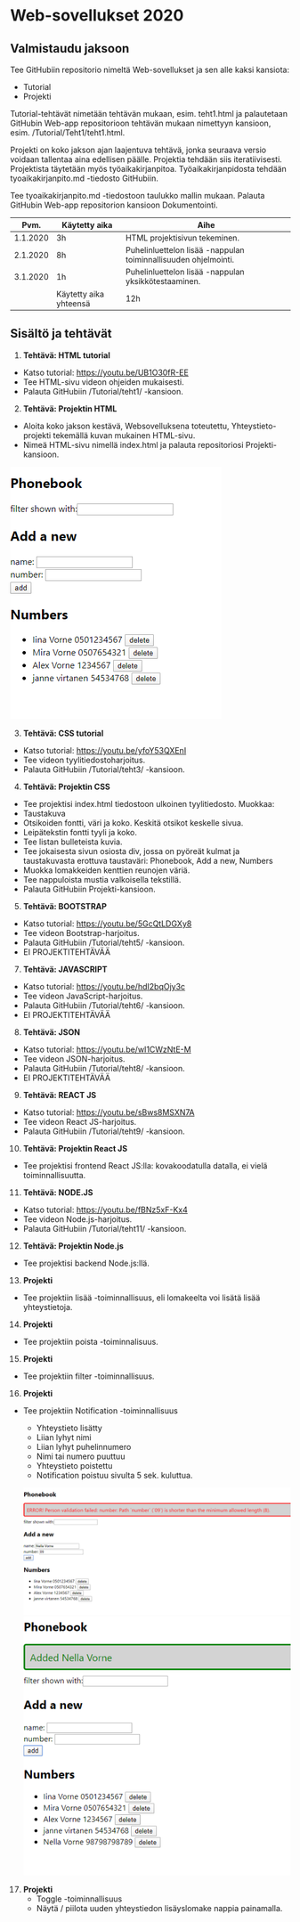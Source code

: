 
# Web-sovellukset 2020 

## Valmistaudu jaksoon
Tee GitHubiin repositorio nimeltä Web-sovellukset ja sen alle kaksi kansiota: 
  * Tutorial
  * Projekti


Tutorial-tehtävät nimetään tehtävän mukaan, esim. teht1.html ja palautetaan GitHubin Web-app repositorioon tehtävän mukaan nimettyyn kansioon, esim. /Tutorial/Teht1/teht1.html. 
  
Projekti on koko jakson ajan laajentuva tehtävä, jonka seuraava versio voidaan tallentaa aina edellisen päälle. Projektia tehdään siis iteratiivisesti. Projektista täytetään myös työaikakirjanpitoa. Työaikakirjanpidosta tehdään tyoaikakirjanpito.md -tiedosto GitHubiin.  

Tee tyoaikakirjanpito.md -tiedostoon taulukko mallin mukaan. Palauta GitHubin Web-app repositorion kansioon Dokumentointi. 

| Pvm. | Käytetty aika | Aihe |
| ------------- | ------------- | ------------- |
| 1.1.2020 | 3h  | HTML projektisivun tekeminen. |
| 2.1.2020 | 8h  | Puhelinluettelon lisää -nappulan toiminnallisuuden ohjelmointi.  |
| 3.1.2020 | 1h  | Puhelinluettelon lisää -nappulan yksikkötestaaminen. |
|  | Käytetty aika yhteensä | 12h |  
 
## Sisältö ja tehtävät
1. **Tehtävä: HTML tutorial**
  * Katso tutorial: https://youtu.be/UB1O30fR-EE
  * Tee HTML-sivu videon ohjeiden mukaisesti.
  * Palauta GitHubiin /Tutorial/teht1/ -kansioon.  
2. **Tehtävä: Projektin HTML** 
  * Aloita koko jakson kestävä, Websovelluksena toteutettu, Yhteystieto-projekti tekemällä kuvan mukainen HTML-sivu. 
  * Nimeä HTML-sivu nimellä index.html ja palauta repositoriosi Projekti-kansioon.

![HTML](HTML.png)

3. **Tehtävä: CSS tutorial**
  * Katso tutorial: https://youtu.be/yfoY53QXEnI
  * Tee videon tyylitiedostoharjoitus.
  * Palauta GitHubiin /Tutorial/teht3/ -kansioon.
4. **Tehtävä: Projektin CSS** 
  * Tee projektisi index.html tiedostoon ulkoinen tyylitiedosto. Muokkaa:
  * Taustakuva
  * Otsikoiden fontti, väri ja koko. Keskitä otsikot keskelle sivua. 
  * Leipätekstin fontti tyyli ja koko.
  * Tee listan bulleteista kuvia.
  * Tee jokaisesta sivun osiosta div, jossa on pyöreät kulmat ja taustakuvasta erottuva taustaväri: Phonebook, Add a new, Numbers
  * Muokka lomakkeiden kenttien reunojen väriä.
  * Tee nappuloista mustia valkoisella tekstillä.
  * Palauta GitHubiin Projekti-kansioon.

5. **Tehtävä: BOOTSTRAP**
  * Katso tutorial: https://youtu.be/5GcQtLDGXy8
  * Tee videon Bootstrap-harjoitus.
  * Palauta GitHubiin /Tutorial/teht5/ -kansioon.
  * EI PROJEKTITEHTÄVÄÄ

7. **Tehtävä: JAVASCRIPT**
  * Katso tutorial: https://youtu.be/hdI2bqOjy3c
  * Tee videon JavaScript-harjoitus.
  * Palauta GitHubiin /Tutorial/teht6/ -kansioon.
  * EI PROJEKTITEHTÄVÄÄ

8. **Tehtävä: JSON**
  * Katso tutorial: https://youtu.be/wI1CWzNtE-M
  * Tee videon JSON-harjoitus.
  * Palauta GitHubiin /Tutorial/teht8/ -kansioon.
  * EI PROJEKTITEHTÄVÄÄ

9. **Tehtävä: REACT JS**
  * Katso tutorial: https://youtu.be/sBws8MSXN7A
  * Tee videon React JS-harjoitus.
  * Palauta GitHubiin /Tutorial/teht9/ -kansioon.
10. **Tehtävä: Projektin React JS** 
  * Tee projektisi frontend React JS:lla: kovakoodatulla datalla, ei vielä toiminnallisuutta.
    
11. **Tehtävä: NODE.JS**
  * Katso tutorial: https://youtu.be/fBNz5xF-Kx4
  * Tee videon Node.js-harjoitus.
  * Palauta GitHubiin /Tutorial/teht11/ -kansioon.
12. **Tehtävä: Projektin Node.js** 
  * Tee projektisi backend Node.js:llä.

13. **Projekti**
  * Tee projektiin lisää -toiminnallisuus, eli lomakeelta voi lisätä lisää yhteystietoja.

14. **Projekti**
  * Tee projektiin poista -toiminnalisuus.

15. **Projekti**
  * Tee projektiin filter -toiminnallisuus.

16. **Projekti**
  * Tee projektiin Notification -toiminnallisuus
    * Yhteystieto lisätty
    * Liian lyhyt nimi
    * Liian lyhyt puhelinnumero
    * Nimi tai numero puuttuu
    * Yhteystieto poistettu 
    * Notification poistuu sivulta 5 sek. kuluttua.

    ![ERROR](error.png)
    ![ADDED](added.png)

17. **Projekti**
    * Toggle -toiminnallisuus
    * Näytä / piilota uuden yhteystiedon lisäyslomake nappia painamalla.
